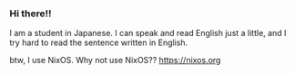 ### Hi there!!

I am a student in Japanese. I can speak and read English just a little, and I try hard to read the sentence written in English.  

btw, I use NixOS. Why not use NixOS??
https://nixos.org
